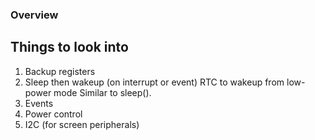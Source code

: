 ### Overview

## Things to look into

1. Backup registers
3. Sleep then wakeup (on interrupt or event)
    RTC to wakeup from low-power mode
        Similar to sleep().
2. Events
3. Power control
4. I2C (for screen peripherals)